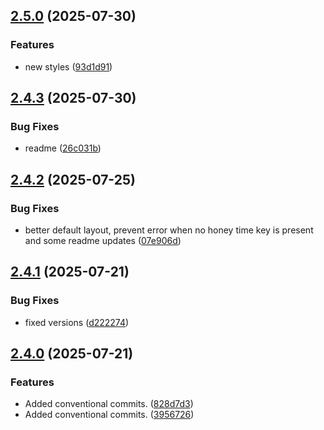 ## [2.5.0](https://github.com/tearoom1/uniform-contact-block/compare/v2.4.3...v2.5.0) (2025-07-30)


### Features

* new styles ([93d1d91](https://github.com/tearoom1/uniform-contact-block/commit/93d1d91c6881eae70704b0dac07b263301475daf))

## [2.4.3](https://github.com/tearoom1/uniform-contact-block/compare/v2.4.2...v2.4.3) (2025-07-30)


### Bug Fixes

* readme ([26c031b](https://github.com/tearoom1/uniform-contact-block/commit/26c031ba103d855e79fc6b1e5be549830d56a06c))

## [2.4.2](https://github.com/tearoom1/uniform-contact-block/compare/v2.4.1...v2.4.2) (2025-07-25)


### Bug Fixes

* better default layout, prevent error when no honey time key is present and some readme updates ([07e906d](https://github.com/tearoom1/uniform-contact-block/commit/07e906d6f06ab25b9bf5d428fd7f523a6fee992e))

## [2.4.1](https://github.com/tearoom1/uniform-contact-block/compare/v2.4.0...v2.4.1) (2025-07-21)


### Bug Fixes

* fixed versions ([d222274](https://github.com/tearoom1/uniform-contact-block/commit/d2222745d2b208dc639693771cda73efd3c4762c))

## [2.4.0](https://github.com/tearoom1/uniform-contact-block/compare/v2.3.2...v2.4.0) (2025-07-21)


### Features

* Added conventional commits. ([828d7d3](https://github.com/tearoom1/uniform-contact-block/commit/828d7d30757b8e2cc0dfeb640aa02fd7d0442dd1))
* Added conventional commits. ([3956726](https://github.com/tearoom1/uniform-contact-block/commit/395672655c97c6eeac338fee7f20675c8999862b))

